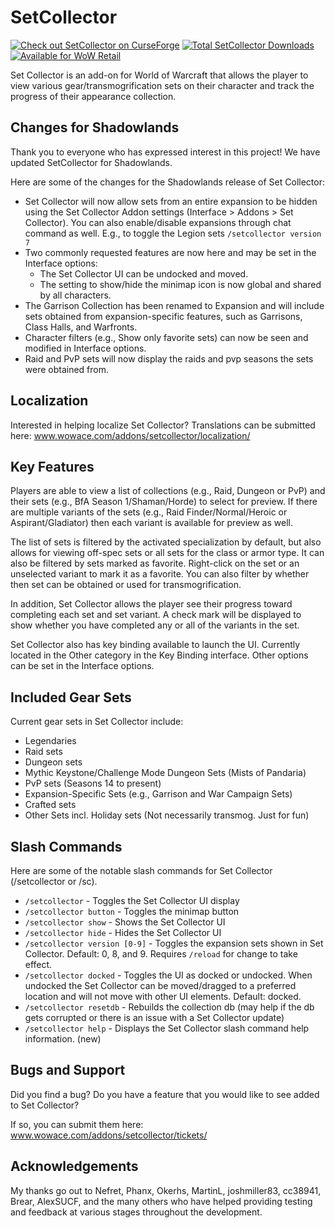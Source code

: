 # SetCollector

[![Check out SetCollector on CurseForge](http://cf.way2muchnoise.eu/versions/84114_latest.svg)](https://www.curseforge.com/wow/addons/setcollector)
[![Total SetCollector Downloads](http://cf.way2muchnoise.eu/full_84114_downloads.svg)](https://www.curseforge.com/wow/addons/setcollector)
[![Available for WoW Retail](http://img.shields.io/badge/runs-retail-brightgreen)](https://www.curseforge.com/wow/addons/setcollector)

Set Collector is an add-on for World of Warcraft that allows the player to view various gear/transmogrification sets on their character and track the progress of their appearance collection.

## Changes for Shadowlands

Thank you to everyone who has expressed interest in this project! We have updated SetCollector for Shadowlands.

Here are some of the changes for the Shadowlands release of Set Collector:

* Set Collector will now allow sets from an entire expansion to be hidden using the Set Collector Addon settings (Interface > Addons > Set Collector). You can also enable/disable expansions through chat command as well. E.g., to toggle the Legion sets `/setcollector version 7`
* Two commonly requested features are now here and may be set in the Interface options:
  * The Set Collector UI can be undocked and moved.
  * The setting to show/hide the minimap icon is now global and shared by all characters.
* The Garrison Collection has been renamed to Expansion and will include sets obtained from expansion-specific features, such as Garrisons, Class Halls, and Warfronts.
* Character filters (e.g., Show only favorite sets) can now be seen and modified in Interface options.
* Raid and PvP sets will now display the raids and pvp seasons the sets were obtained from.

## Localization

Interested in helping localize Set Collector? Translations can be submitted here: www.wowace.com/addons/setcollector/localization/

## Key Features

Players are able to view a list of collections (e.g., Raid, Dungeon or PvP) and their sets (e.g., BfA Season 1/Shaman/Horde) to select for preview. If there are multiple variants of the sets (e.g., Raid Finder/Normal/Heroic or Aspirant/Gladiator) then each variant is available for preview as well.

The list of sets is filtered by the activated specialization by default, but also allows for viewing off-spec sets or all sets for the class or armor type. It can also be filtered by sets marked as favorite. Right-click on the set or an unselected variant to mark it as a favorite. You can also filter by whether then set can be obtained or used for transmogrification.

In addition, Set Collector allows the player see their progress toward completing each set and set variant. A check mark will be displayed to show whether you have completed any or all of the variants in the set.

Set Collector also has key binding available to launch the UI. Currently located in the Other category in the Key Binding interface. Other options can be set in the Interface options.

## Included Gear Sets

Current gear sets in Set Collector include:

* Legendaries
* Raid sets
* Dungeon sets
* Mythic Keystone/Challenge Mode Dungeon Sets (Mists of Pandaria)
* PvP sets (Seasons 14 to present)
* Expansion-Specific Sets (e.g., Garrison and War Campaign Sets)
* Crafted sets
* Other Sets incl. Holiday sets (Not necessarily transmog. Just for fun)

## Slash Commands

Here are some of the notable slash commands for Set Collector (/setcollector or /sc).

* `/setcollector` - Toggles the Set Collector UI display
* `/setcollector button` - Toggles the minimap button
* `/setcollector show` - Shows the Set Collector UI
* `/setcollector hide` - Hides the Set Collector UI
* `/setcollector version [0-9]` - Toggles the expansion sets shown in Set Collector. Default: 0, 8, and 9. Requires `/reload` for change to take effect.
* `/setcollector docked` - Toggles the UI as docked or undocked. When undocked the Set Collector can be moved/dragged to a preferred location and will not move with other UI elements. Default: docked.
* `/setcollector resetdb` - Rebuilds the collection db (may help if the db gets corrupted or there is an issue with a Set Collector update)
* `/setcollector help` - Displays the Set Collector slash command help information. (new)

## Bugs and Support

Did you find a bug? Do you have a feature that you would like to see added to Set Collector?

If so, you can submit them here: www.wowace.com/addons/setcollector/tickets/

## Acknowledgements

My thanks go out to Nefret, Phanx, Okerhs, MartinL, joshmiller83, cc38941, Brear, AlexSUCF, and the many others who have helped providing testing and feedback at various stages throughout the development.
